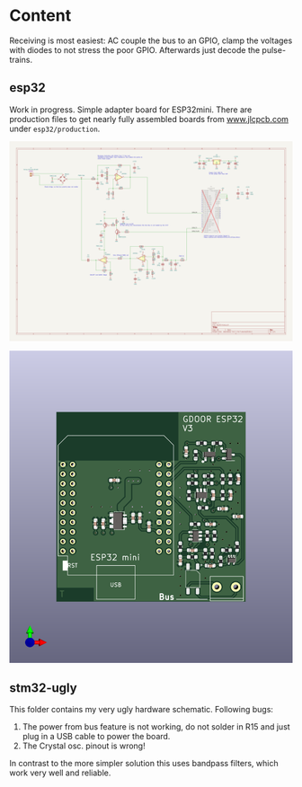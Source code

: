 # Content
Receiving is most easiest: AC couple the bus to an GPIO, clamp the voltages with diodes to not stress the poor GPIO.
Afterwards just decode the pulse-trains.

## esp32
Work in progress. Simple adapter board for ESP32mini.
There are production files to get nearly fully assembled boards from www.jlcpcb.com under `esp32/production`.

![Schematic, PDF version in esp32 subfolder](https://raw.githubusercontent.com/gdoor-org/gdoor/main/doc/esp32-schem.png)

![3D Render of ESP32 adapterboard](https://raw.githubusercontent.com/gdoor-org/gdoor/main/doc/esp32-pcb.png)

## stm32-ugly
This folder contains my very ugly hardware schematic.
Following bugs:
1. The power from bus feature is not working, do not solder in R15 and just plug in a USB cable to power the board.
2. The Crystal osc. pinout is wrong!

In contrast to the more simpler solution this uses bandpass filters,
which work very well and reliable.
